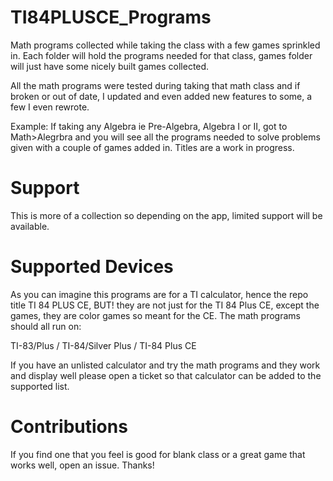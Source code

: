 # TI84PLUSCE_Programs
Math programs collected while taking the class with a few games sprinkled in. Each folder will hold the programs needed for that class, games folder will just have some nicely built games collected.

All the math programs were tested during taking that math class and if broken or out of date, I updated and even added new features to some, a few I even rewrote.

Example: If taking any Algebra ie Pre-Algebra, Algebra I or II, got to Math>Alegrbra and you will see all the programs needed to solve problems given with a couple of games added in. Titles are a work in progress.

# Support
This is more of a collection so depending on the app, limited support will be available.

# Supported Devices
As you can imagine this programs are for a TI calculator, hence the repo title TI 84 PLUS CE, BUT! they are not just for the TI 84 Plus CE, except the games, they are color games so meant for the CE. The math programs should all run on:

TI-83/Plus / TI-84/Silver Plus / TI-84 Plus CE

If you have an unlisted calculator and try the math programs and they work and display well please open a ticket so that calculator can be added to the supported list.

# Contributions
If you find one that you feel is good for blank class or a great game that works well, open an issue. Thanks!
